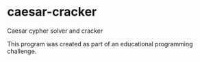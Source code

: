 # caesar-cracker
Caesar cypher solver and cracker

This program was created as part of an educational programming challenge.

